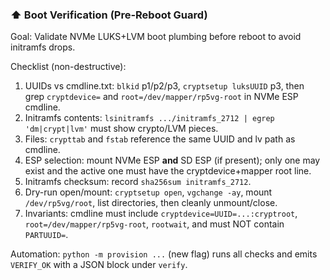 ### ⬆️ Boot Verification (Pre-Reboot Guard)

Goal: Validate NVMe LUKS+LVM boot plumbing before reboot to avoid initramfs drops.

Checklist (non-destructive):
1) UUIDs vs cmdline.txt: `blkid` p1/p2/p3, `cryptsetup luksUUID` p3, then grep `cryptdevice=` and `root=/dev/mapper/rp5vg-root` in NVMe ESP cmdline.
2) Initramfs contents: `lsinitramfs .../initramfs_2712 | egrep 'dm|crypt|lvm'` must show crypto/LVM pieces.
3) Files: `crypttab` and `fstab` reference the same UUID and lv path as cmdline.
4) ESP selection: mount NVMe ESP **and** SD ESP (if present); only one may exist and the active one must have the cryptdevice+mapper root line.
5) Initramfs checksum: record `sha256sum initramfs_2712`.
6) Dry-run open/mount: `cryptsetup open`, `vgchange -ay`, mount `/dev/rp5vg/root`, list directories, then cleanly unmount/close.
7) Invariants: cmdline must include `cryptdevice=UUID=...:cryptroot`, `root=/dev/mapper/rp5vg-root`, `rootwait`, and must NOT contain `PARTUUID=`.

Automation: `python -m provision ...` (new flag) runs all checks and emits `VERIFY_OK` with a JSON block under `verify`.
